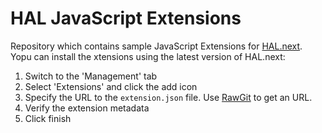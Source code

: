 # HAL JavaScript Extensions

Repository which contains sample JavaScript Extensions for [HAL.next](https://github.com/hal/hal.next). Yopu can install the xtensions using the latest version of HAL.next:

1. Switch to the 'Management' tab
1. Select 'Extensions' and click the add icon
1. Specify the URL to the `extension.json` file. Use [RawGit](https://rawgit.com/) to get an URL.
1. Verify the extension metadata
1. Click finish
